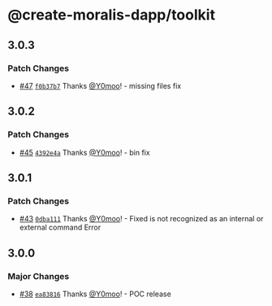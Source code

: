 # @create-moralis-dapp/toolkit

## 3.0.3

### Patch Changes

- [#47](https://github.com/MoralisWeb3/create-moralis-dapp/pull/47) [`f0b37b7`](https://github.com/MoralisWeb3/create-moralis-dapp/commit/f0b37b73b737103c739132040721574ef52f0825) Thanks [@Y0moo](https://github.com/Y0moo)! - missing files fix

## 3.0.2

### Patch Changes

- [#45](https://github.com/MoralisWeb3/create-moralis-dapp/pull/45) [`4392e4a`](https://github.com/MoralisWeb3/create-moralis-dapp/commit/4392e4ad262355d5d0c61817866a1a7f486a6ef7) Thanks [@Y0moo](https://github.com/Y0moo)! - bin fix

## 3.0.1

### Patch Changes

- [#43](https://github.com/MoralisWeb3/create-moralis-dapp/pull/43) [`0dba111`](https://github.com/MoralisWeb3/create-moralis-dapp/commit/0dba1112071a194430f44957d47a9c9e264dc0ff) Thanks [@Y0moo](https://github.com/Y0moo)! - Fixed is not recognized as an internal or external command Error

## 3.0.0

### Major Changes

- [#38](https://github.com/MoralisWeb3/create-moralis-dapp/pull/38) [`ea83816`](https://github.com/MoralisWeb3/create-moralis-dapp/commit/ea83816c3ac2d737d29dd3ad410c5e2c62842cd3) Thanks [@Y0moo](https://github.com/Y0moo)! - POC release
